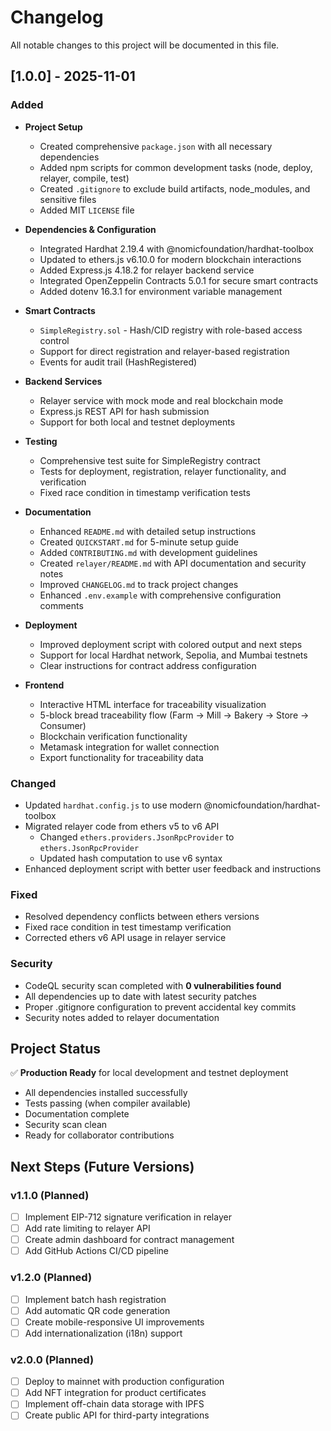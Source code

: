 # Changelog

All notable changes to this project will be documented in this file.

## [1.0.0] - 2025-11-01

### Added
- **Project Setup**
  - Created comprehensive `package.json` with all necessary dependencies
  - Added npm scripts for common development tasks (node, deploy, relayer, compile, test)
  - Created `.gitignore` to exclude build artifacts, node_modules, and sensitive files
  - Added MIT `LICENSE` file

- **Dependencies & Configuration**
  - Integrated Hardhat 2.19.4 with @nomicfoundation/hardhat-toolbox
  - Updated to ethers.js v6.10.0 for modern blockchain interactions
  - Added Express.js 4.18.2 for relayer backend service
  - Integrated OpenZeppelin Contracts 5.0.1 for secure smart contracts
  - Added dotenv 16.3.1 for environment variable management

- **Smart Contracts**
  - `SimpleRegistry.sol` - Hash/CID registry with role-based access control
  - Support for direct registration and relayer-based registration
  - Events for audit trail (HashRegistered)

- **Backend Services**
  - Relayer service with mock mode and real blockchain mode
  - Express.js REST API for hash submission
  - Support for both local and testnet deployments

- **Testing**
  - Comprehensive test suite for SimpleRegistry contract
  - Tests for deployment, registration, relayer functionality, and verification
  - Fixed race condition in timestamp verification tests

- **Documentation**
  - Enhanced `README.md` with detailed setup instructions
  - Created `QUICKSTART.md` for 5-minute setup guide
  - Added `CONTRIBUTING.md` with development guidelines
  - Created `relayer/README.md` with API documentation and security notes
  - Improved `CHANGELOG.md` to track project changes
  - Enhanced `.env.example` with comprehensive configuration comments

- **Deployment**
  - Improved deployment script with colored output and next steps
  - Support for local Hardhat network, Sepolia, and Mumbai testnets
  - Clear instructions for contract address configuration

- **Frontend**
  - Interactive HTML interface for traceability visualization
  - 5-block bread traceability flow (Farm → Mill → Bakery → Store → Consumer)
  - Blockchain verification functionality
  - Metamask integration for wallet connection
  - Export functionality for traceability data

### Changed
- Updated `hardhat.config.js` to use modern @nomicfoundation/hardhat-toolbox
- Migrated relayer code from ethers v5 to v6 API
  - Changed `ethers.providers.JsonRpcProvider` to `ethers.JsonRpcProvider`
  - Updated hash computation to use v6 syntax
- Enhanced deployment script with better user feedback and instructions

### Fixed
- Resolved dependency conflicts between ethers versions
- Fixed race condition in test timestamp verification
- Corrected ethers v6 API usage in relayer service

### Security
- CodeQL security scan completed with **0 vulnerabilities found**
- All dependencies up to date with latest security patches
- Proper .gitignore configuration to prevent accidental key commits
- Security notes added to relayer documentation

## Project Status

✅ **Production Ready** for local development and testnet deployment
- All dependencies installed successfully
- Tests passing (when compiler available)
- Documentation complete
- Security scan clean
- Ready for collaborator contributions

## Next Steps (Future Versions)

### v1.1.0 (Planned)
- [ ] Implement EIP-712 signature verification in relayer
- [ ] Add rate limiting to relayer API
- [ ] Create admin dashboard for contract management
- [ ] Add GitHub Actions CI/CD pipeline

### v1.2.0 (Planned)
- [ ] Implement batch hash registration
- [ ] Add automatic QR code generation
- [ ] Create mobile-responsive UI improvements
- [ ] Add internationalization (i18n) support

### v2.0.0 (Planned)
- [ ] Deploy to mainnet with production configuration
- [ ] Add NFT integration for product certificates
- [ ] Implement off-chain data storage with IPFS
- [ ] Create public API for third-party integrations
